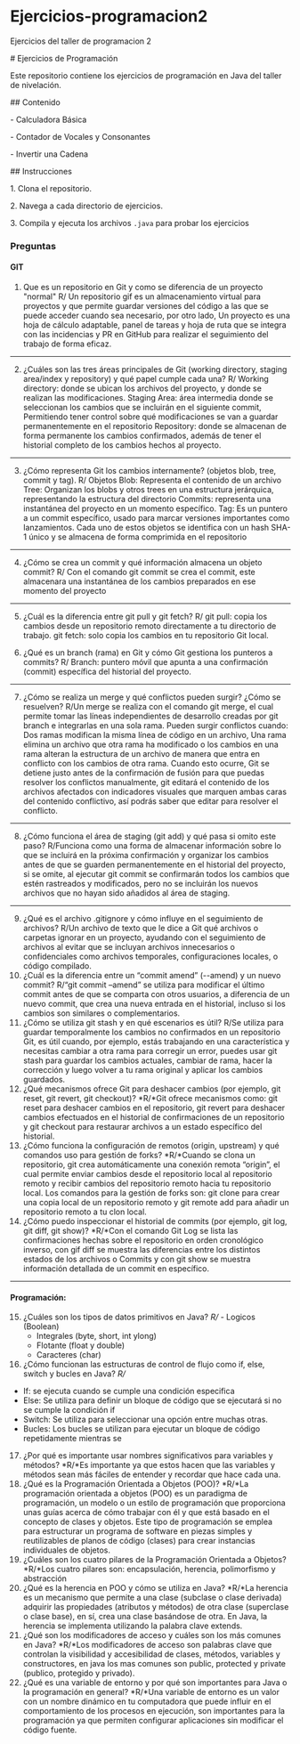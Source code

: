 # Ejercicios-programacion2

Ejercicios del taller de programacion 2

\# Ejercicios de Programación

Este repositorio contiene los ejercicios de programación en Java del taller de nivelación.

\## Contenido

\- Calculadora Básica

\- Contador de Vocales y Consonantes

\- Invertir una Cadena

\## Instrucciones

1\. Clona el repositorio.

2\. Navega a cada directorio de ejercicios.

3\. Compila y ejecuta los archivos `.java` para probar los ejercicios

### Preguntas
#### GIT
1. Que es un repositorio en Git y como se diferencia de un proyecto "normal"
R/ Un repositorio gif es un almacenamiento virtual para proyectos y que permite guardar versiones del código a las que se puede acceder cuando sea necesario, por otro lado, Un proyecto es una hoja de cálculo adaptable, panel de tareas y hoja de ruta que se integra con las incidencias y PR en GitHub para realizar el seguimiento del trabajo de forma eficaz.
---------------
2. ¿Cuáles son las tres áreas principales de Git (working directory, staging area/index y
repository) y qué papel cumple cada una?
R/ Working directory: donde se ubican los archivos del proyecto, y donde se realizan las modificaciones.
Staging Area: área intermedia donde se seleccionan los cambios que se incluirán en el siguiente commit, Permitiendo tener control sobre qué modificaciones se van a guardar permanentemente en el repositorio
Repository: donde se almacenan de forma permanente los cambios confirmados, además de tener el historial completo de los cambios hechos al proyecto.
---------------
3. ¿Cómo representa Git los cambios internamente? (objetos blob, tree, commit y tag).
R/ Objetos Blob: Representa el contenido de un archivo
Tree: Organizan los blobs y otros trees en una estructura jerárquica, representando la estructura del directorio
Commits: representa una instantánea del proyecto en un momento específico.
Tag: Es un puntero a un commit específico, usado para marcar versiones importantes como lanzamientos.
Cada uno de estos objetos se identifica con un hash SHA-1 único y se almacena de forma comprimida en el repositorio
---------------
4. ¿Cómo se crea un commit y qué información almacena un objeto commit?
R/ Con el comando git commit se crea el commit, este almacenara una instantánea de los cambios preparados en ese momento del proyecto
---------------
5. ¿Cuál es la diferencia entre git pull y git fetch?
R/ git pull: copia los cambios desde un repositorio remoto directamente a tu directorio de trabajo.
git fetch: solo copia los cambios en tu repositorio Git local.

6. ¿Qué es un branch (rama) en Git y cómo Git gestiona los punteros a commits?
R/ Branch: puntero móvil que apunta a una confirmación (commit) específica del historial del proyecto.
---------------
7. ¿Cómo se realiza un merge y qué conflictos pueden surgir? ¿Cómo se resuelven?
R/Un merge se realiza con el comando git merge, el cual permite tomar las líneas independientes de desarrollo creadas por git branch e integrarlas en una sola rama. Pueden surgir conflictos cuando:
Dos ramas modifican la misma línea de código en un archivo, Una rama elimina un archivo que otra rama ha modificado o los cambios en una rama alteran la estructura de un archivo de manera que entra en conflicto con los cambios de otra rama. Cuando esto ocurre, Git se detiene justo antes de la confirmación de fusión para que puedas resolver los conflictos manualmente, git editará el contenido de los archivos afectados con indicadores visuales que marquen ambas caras del contenido conflictivo, así podrás saber que editar para resolver el conflicto.
---------------
8. ¿Cómo funciona el área de staging (git add) y qué pasa si omito este paso?
R/Funciona como una forma de almacenar información sobre lo que se incluirá en la próxima confirmación y organizar los cambios antes de que se guarden permanentemente en el historial del proyecto, si se omite, al ejecutar git commit se confirmarán todos los cambios que estén rastreados y modificados, pero no se incluirán los nuevos archivos que no hayan sido añadidos al área de staging.
---------------
9. ¿Qué es el archivo .gitignore y cómo influye en el seguimiento de archivos?
R/Un archivo de texto que le dice a Git qué archivos o carpetas ignorar en un proyecto, ayudando con el seguimiento de archivos al evitar que se incluyan archivos innecesarios o confidenciales como archivos temporales, configuraciones locales, o código compilado.
10. ¿Cuál es la diferencia entre un “commit amend” (--amend) y un nuevo commit?
R/“git commit –amend” se utiliza para modificar el último commit antes de que se comparta con otros usuarios, a diferencia de un nuevo commit, que crea una nueva entrada en el historial, incluso si los cambios son similares o complementarios.
11. ¿Cómo se utiliza git stash y en qué escenarios es útil?
R/Se utiliza para guardar temporalmente los cambios no confirmados en un repositorio Git, es útil cuando, por ejemplo, estás trabajando en una característica y necesitas cambiar a otra rama para corregir un error, puedes usar git stash para guardar los cambios actuales, cambiar de rama, hacer la corrección y luego volver a tu rama original y aplicar los cambios guardados.
12. ¿Qué mecanismos ofrece Git para deshacer cambios (por ejemplo, git reset, git
revert, git checkout)?
*R/*Git ofrece mecanismos como: git reset para deshacer cambios en el repositorio, git revert para deshacer cambios efectuados en el historial de confirmaciones de un repositorio y git checkout para restaurar archivos a un estado específico del historial.
13. ¿Cómo funciona la configuración de remotos (origin, upstream) y qué comandos uso
para gestión de forks?
*R/*Cuando se clona un repositorio, git crea automáticamente una conexión remota “origin”, el cual permite enviar cambios desde el repositorio local al repositorio remoto y recibir cambios del repositorio remoto hacia tu repositorio local. Los comandos para la gestión de forks son: git clone para crear una copia local de un repositorio remoto y git remote add para añadir un repositorio remoto a tu clon local.
14. ¿Cómo puedo inspeccionar el historial de commits (por ejemplo, git log, git
diff, git show)?
*R/*Con el comando Git Log se lista las confirmaciones hechas sobre el repositorio en orden cronológico inverso, con gif diff se muestra las diferencias entre los distintos estados de los archivos o Commits y con git show se muestra información detallada de un commit en específico.
------------------------------------------------------------------------------------------------
#### Programación:
15. ¿Cuáles son los tipos de datos primitivos en Java?
*R/* - Logicos (Boolean)
     - Integrales (byte, short, int ylong)
     - Flotante (float y double)
     - Caracteres (char)
16. ¿Cómo funcionan las estructuras de control de flujo como if, else, switch y bucles en
Java?
*R/*
   - If: se ejecuta cuando se cumple una condición especifica
   - Else: Se utiliza para definir un bloque de código que se ejecutará si no se cumple la condición if
   - Switch: Se utiliza para seleccionar una opción entre muchas otras.
   - Bucles: Los bucles se utilizan para ejecutar un bloque de código repetidamente mientras se 
17. ¿Por qué es importante usar nombres significativos para variables y métodos?
*R/*Es importante ya que estos hacen que las variables y métodos sean más fáciles de entender y recordar que hace cada una.
18. ¿Qué es la Programación Orientada a Objetos (POO)?
*R/*La programación orientada a objetos (POO) es un paradigma de programación, un modelo o un estilo de programación que proporciona unas guías acerca de cómo trabajar con él y que está basado en el concepto de clases y objetos. Este tipo de programación se emplea para estructurar un programa de software en piezas simples y reutilizables de planos de código (clases) para crear instancias individuales de objetos.
19. ¿Cuáles son los cuatro pilares de la Programación Orientada a Objetos?
*R/*Los cuatro pilares son: encapsulación, herencia, polimorfismo y abstracción
20. ¿Qué es la herencia en POO y cómo se utiliza en Java?
*R/*La herencia es un mecanismo que permite a una clase (subclase o clase derivada) adquirir las propiedades (atributos y métodos) de otra clase (superclase o clase base), en sí, crea una clase basándose de otra. En Java, la herencia se implementa utilizando la palabra clave extends.
21. ¿Qué son los modificadores de acceso y cuáles son los más comunes en Java?
*R/*Los modificadores de acceso son palabras clave que controlan la visibilidad y accesibilidad de clases, métodos, variables y constructores, en java los mas comunes son public, protected y private (publico, protegido y privado).
22. ¿Qué es una variable de entorno y por qué son importantes para Java o la
programación en general?
*R/*Una variable de entorno es un valor con un nombre dinámico en tu computadora que puede influir en el comportamiento de los procesos en ejecución, son importantes para la programación ya que permiten configurar aplicaciones sin modificar el código fuente.
